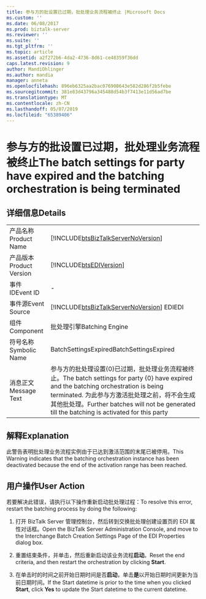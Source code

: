 ```yaml
---
title: 参与方的批设置已过期，批处理业务流程被终止 |Microsoft Docs
ms.custom: ''
ms.date: 06/08/2017
ms.prod: biztalk-server
ms.reviewer: ''
ms.suite: ''
ms.tgt_pltfrm: ''
ms.topic: article
ms.assetid: a2f272b6-4da2-4736-8d61-ce48359f36dd
caps.latest.revision: 9
author: MandiOhlinger
ms.author: mandia
manager: anneta
ms.openlocfilehash: 896eb6325aa2bac076908643e582d286f2b5febe
ms.sourcegitcommit: 381e83d43796a345488d54b3f7413e11d56ad7be
ms.translationtype: MT
ms.contentlocale: zh-CN
ms.lasthandoff: 05/07/2019
ms.locfileid: "65389406"
---
```

# <a name="the-batch-settings-for-party-have-expired-and-the-batching-orchestration-is-being-terminated"></a><span data-ttu-id="4b24f-102">参与方的批设置已过期，批处理业务流程被终止</span><span class="sxs-lookup"><span data-stu-id="4b24f-102">The batch settings for party have expired and the batching orchestration is being terminated</span></span>
## <a name="details"></a><span data-ttu-id="4b24f-103">详细信息</span><span class="sxs-lookup"><span data-stu-id="4b24f-103">Details</span></span>  
  
|                 |                                                                                                                                                                                       |
|-----------------|---------------------------------------------------------------------------------------------------------------------------------------------------------------------------------------|
|  <span data-ttu-id="4b24f-104">产品名称</span><span class="sxs-lookup"><span data-stu-id="4b24f-104">Product Name</span></span>   |                                                  [!INCLUDE[btsBizTalkServerNoVersion](../includes/btsbiztalkservernoversion-md.md)]                                                   |
| <span data-ttu-id="4b24f-105">产品版本</span><span class="sxs-lookup"><span data-stu-id="4b24f-105">Product Version</span></span> |                                                              [!INCLUDE[btsEDIVersion](../includes/btsediversion-md.md)]                                                               |
|    <span data-ttu-id="4b24f-106">事件 ID</span><span class="sxs-lookup"><span data-stu-id="4b24f-106">Event ID</span></span>     |                                                                                           -                                                                                           |
|  <span data-ttu-id="4b24f-107">事件源</span><span class="sxs-lookup"><span data-stu-id="4b24f-107">Event Source</span></span>   |                                                [!INCLUDE[btsBizTalkServerNoVersion](../includes/btsbiztalkservernoversion-md.md)] <span data-ttu-id="4b24f-108">EDI</span><span class="sxs-lookup"><span data-stu-id="4b24f-108">EDI</span></span>                                                 |
|    <span data-ttu-id="4b24f-109">组件</span><span class="sxs-lookup"><span data-stu-id="4b24f-109">Component</span></span>    |                                                                                    <span data-ttu-id="4b24f-110">批处理引擎</span><span class="sxs-lookup"><span data-stu-id="4b24f-110">Batching Engine</span></span>                                                                                    |
|  <span data-ttu-id="4b24f-111">符号名称</span><span class="sxs-lookup"><span data-stu-id="4b24f-111">Symbolic Name</span></span>  |                                                                                 <span data-ttu-id="4b24f-112">BatchSettingsExpired</span><span class="sxs-lookup"><span data-stu-id="4b24f-112">BatchSettingsExpired</span></span>                                                                                  |
|  <span data-ttu-id="4b24f-113">消息正文</span><span class="sxs-lookup"><span data-stu-id="4b24f-113">Message Text</span></span>   | <span data-ttu-id="4b24f-114">参与方的批处理设置{0}已过期，批处理业务流程被终止。</span><span class="sxs-lookup"><span data-stu-id="4b24f-114">The batch settings for party {0} have expired and the batching orchestration is being terminated.</span></span> <span data-ttu-id="4b24f-115">为此参与方激活批处理之前，将不会生成其他批处理。</span><span class="sxs-lookup"><span data-stu-id="4b24f-115">Further batches will not be generated till the batching is activated for this party</span></span> |
  
## <a name="explanation"></a><span data-ttu-id="4b24f-116">解释</span><span class="sxs-lookup"><span data-stu-id="4b24f-116">Explanation</span></span>  
 <span data-ttu-id="4b24f-117">此警告表明批处理业务流程实例由于已达到激活范围的末尾已被停用。</span><span class="sxs-lookup"><span data-stu-id="4b24f-117">This Warning indicates that the batching orchestration instance has been deactivated because the end of the activation range has been reached.</span></span>  
  
## <a name="user-action"></a><span data-ttu-id="4b24f-118">用户操作</span><span class="sxs-lookup"><span data-stu-id="4b24f-118">User Action</span></span>  
 <span data-ttu-id="4b24f-119">若要解决此错误，请执行以下操作重新启动批处理过程：</span><span class="sxs-lookup"><span data-stu-id="4b24f-119">To resolve this error, restart the batching process by doing the following:</span></span>  
  
1.  <span data-ttu-id="4b24f-120">打开 BizTalk Server 管理控制台，然后转到交换批处理创建设置页的 EDI 属性对话框。</span><span class="sxs-lookup"><span data-stu-id="4b24f-120">Open the BizTalk Server Administration Console, and move to the Interchange Batch Creation Settings Page of the EDI Properties dialog box.</span></span>  
  
2.  <span data-ttu-id="4b24f-121">重置结束条件，并单击，然后重新启动该业务流程**启动**。</span><span class="sxs-lookup"><span data-stu-id="4b24f-121">Reset the end criteria, and then restart the orchestration by clicking **Start**.</span></span>  
  
3.  <span data-ttu-id="4b24f-122">在单击时的时间之前开始日期时间是否**启动**，单击**是**以开始日期时间更新为当前日期时间。</span><span class="sxs-lookup"><span data-stu-id="4b24f-122">If the Start datetime is prior to the time when you clicked **Start**, click **Yes** to update the Start datetime to the current datetime.</span></span>